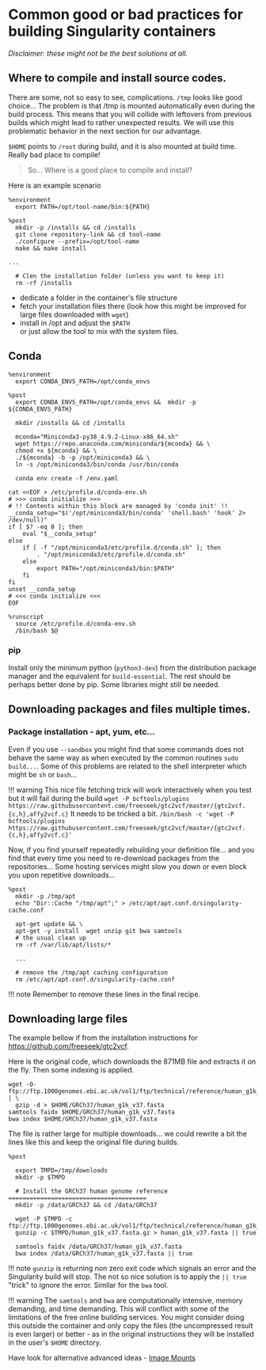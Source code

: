 # Common good or bad practices for building Singularity containers

_Disclaimer: these might not be the best solutions at all._

## Where to compile and install source codes.

There are some, not so easy to see, complications. `/tmp` looks like good choice... The problem is that /tmp is mounted automatically even during the build process. This means that you will collide with leftovers from previous builds which might lead to rather unexpected results. We will use this problematic behavior in the next section for our advantage.

`$HOME` points to `/root` during build, and it is also mounted at build time. Really bad place to compile!

> So... Where is a good place to compile and install?

Here is an example scenario

``` singularity hl_lines="2 5 7" linenums="1"
%environment
  export PATH=/opt/tool-name/bin:${PATH}

%post
  mkdir -p /installs && cd /installs
  git clone repository-link && cd tool-name
  ./configure --prefix=/opt/tool-name
  make && make install

...

  # Clen the installation folder (unless you want to keep it)
  rm -rf /installs
```

- dedicate a folder in the container's file structure
- fetch your installation files there (look how this might be improved for large files downloaded with `wget`)
- install in /opt and adjust the `$PATH`  
  or just allow the tool to mix with the system files.

## Conda

``` singularity
%environment
  export CONDA_ENVS_PATH=/opt/conda_envs

%post
  export CONDA_ENVS_PATH=/opt/conda_envs &&  mkdir -p ${CONDA_ENVS_PATH}

  mkdir /installs && cd /installs

  mconda="Miniconda3-py38_4.9.2-Linux-x86_64.sh"
  wget https://repo.anaconda.com/miniconda/${mconda} && \
  chmod +x ${mconda} && \
  ./${mconda} -b -p /opt/miniconda3 && \
  ln -s /opt/miniconda3/bin/conda /usr/bin/conda

  conda env create -f /env.yaml

cat <<EOF > /etc/profile.d/conda-env.sh
# >>> conda initialize >>>
# !! Contents within this block are managed by 'conda init' !!
__conda_setup="$('/opt/miniconda3/bin/conda' 'shell.bash' 'hook' 2> /dev/null)"
if [ $? -eq 0 ]; then
    eval "$__conda_setup"
else
    if [ -f "/opt/miniconda3/etc/profile.d/conda.sh" ]; then
        . "/opt/miniconda3/etc/profile.d/conda.sh"
    else
        export PATH="/opt/miniconda3/bin:$PATH"
    fi
fi
unset __conda_setup
# <<< conda initialize <<<
EOF

%runscript
  source /etc/profile.d/conda-env.sh
  /bin/bash $@
```

### pip

Install only the minimum python (`python3-dev`) from the distribution package manager and the equivalent for `build-essential`. The rest should be perhaps better done by pip. Some libraries might still be needed.

## Downloading packages and files multiple times.

### Package installation - apt, yum, etc...

Even if you use `--sandbox` you might find that some commands does not behave the same way as when executed by the common routines `sudo build...`. Some of this problems are related to the shell interpreter which might be `sh` or `bash`...

!!! warning
    This nice file fetching trick will work interactively when you test but it will fail during the build
    ```
    wget -P bcftools/plugins https://raw.githubusercontent.com/freeseek/gtc2vcf/master/{gtc2vcf.{c,h},affy2vcf.c}
    ```
    It needs to be tricked a bit.
    ```
    /bin/bash -c 'wget -P bcftools/plugins https://raw.githubusercontent.com/freeseek/gtc2vcf/master/{gtc2vcf.{c,h},affy2vcf.c}'
    ```

Now, if you find yourself repeatedly rebuilding your definition file... and you find that every time you need to re-download packages from the repositories... Some hosting services might slow you down or even block you upon repetitive downloads...



``` singularity hl_lines="2-3 12-13" linenums="1"
%post
  mkdir -p /tmp/apt
  echo "Dir::Cache "/tmp/apt";" > /etc/apt/apt.conf.d/singularity-cache.conf

  apt-get update && \
  apt-get -y install  wget unzip git bwa samtools
  # the usual clean up
  rm -rf /var/lib/apt/lists/*

  ...

  # remove the /tmp/apt caching configuration
  rm /etc/apt/apt.conf.d/singularity-cache.conf
```

!!! note
    Remember to remove these lines in the final recipe.

## Downloading large files

The example bellow if from the installation instructions for https://github.com/freeseek/gtc2vcf.

Here is the original code, which downloads the 871MB file and extracts it on the fly. Then some indexing is applied.
```
wget -O- ftp://ftp.1000genomes.ebi.ac.uk/vol1/ftp/technical/reference/human_g1k_v37.fasta.gz | \
  gzip -d > $HOME/GRCh37/human_g1k_v37.fasta
samtools faidx $HOME/GRCh37/human_g1k_v37.fasta
bwa index $HOME/GRCh37/human_g1k_v37.fasta
```

The file is rather large for multiple downloads... we could rewrite a bit the lines like this and keep the original file during builds.

``` singularity
%post

  export TMPD=/tmp/downloads
  mkdir -p $TMPD

  # Install the GRCh37 human genome reference =======================================
  mkdir -p /data/GRCh37 && cd /data/GRCh37

  wget -P $TMPD -c  ftp://ftp.1000genomes.ebi.ac.uk/vol1/ftp/technical/reference/human_g1k_v37.fasta.gz
  gunzip -c $TMPD/human_g1k_v37.fasta.gz > human_g1k_v37.fasta || true

  samtools faidx /data/GRCh37/human_g1k_v37.fasta
  bwa index /data/GRCh37/human_g1k_v37.fasta || true
```
!!! note
    `gunzip` is returning non zero exit code which signals an error and the Singularity build will stop. The not so nice solution is to apply the `|| true` "trick" to ignore the error. Similar for the `bwa` tool.

!!! warning
    The `samtools` and `bwa` are computationally intensive, memory demanding, and time demanding. This will conflict with some of the limitations of the free online building services. You might consider doing this outside the container and only copy the files (the uncompressed result is even larger) or better - as in the original instructions they will be installed in the user's `$HOME` directory.

Have look for alternative advanced ideas - [Image Mounts](https://sylabs.io/guides/3.7/user-guide/bind_paths_and_mounts.html#image-mounts)